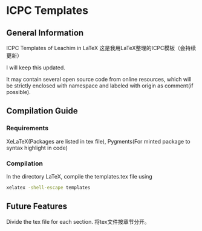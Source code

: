# ICPC Templates
## General Information

ICPC Templates of Leachim in LaTeX
这是我用LaTeX整理的ICPC模板（会持续更新）

I will keep this updated.

It may contain several open source code from online resources, which will be strictly enclosed with namespace and labeled with origin as comment(if possible).

## Compilation Guide

### Requirements

XeLaTeX(Packages are listed in tex file), Pygments(For minted package to syntax highlight in code)

### Compilation

In the directory LaTeX, compile the templates.tex file using

```bash
xelatex -shell-escape templates
```

## Future Features

Divide the tex file for each section. 将tex文件按章节分开。

